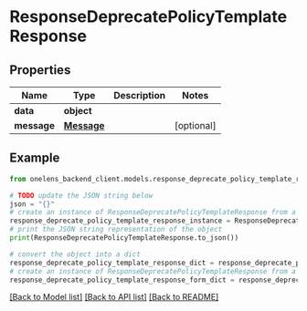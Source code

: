 # ResponseDeprecatePolicyTemplateResponse


## Properties

Name | Type | Description | Notes
------------ | ------------- | ------------- | -------------
**data** | **object** |  | 
**message** | [**Message**](Message.md) |  | [optional] 

## Example

```python
from onelens_backend_client.models.response_deprecate_policy_template_response import ResponseDeprecatePolicyTemplateResponse

# TODO update the JSON string below
json = "{}"
# create an instance of ResponseDeprecatePolicyTemplateResponse from a JSON string
response_deprecate_policy_template_response_instance = ResponseDeprecatePolicyTemplateResponse.from_json(json)
# print the JSON string representation of the object
print(ResponseDeprecatePolicyTemplateResponse.to_json())

# convert the object into a dict
response_deprecate_policy_template_response_dict = response_deprecate_policy_template_response_instance.to_dict()
# create an instance of ResponseDeprecatePolicyTemplateResponse from a dict
response_deprecate_policy_template_response_form_dict = response_deprecate_policy_template_response.from_dict(response_deprecate_policy_template_response_dict)
```
[[Back to Model list]](../README.md#documentation-for-models) [[Back to API list]](../README.md#documentation-for-api-endpoints) [[Back to README]](../README.md)


